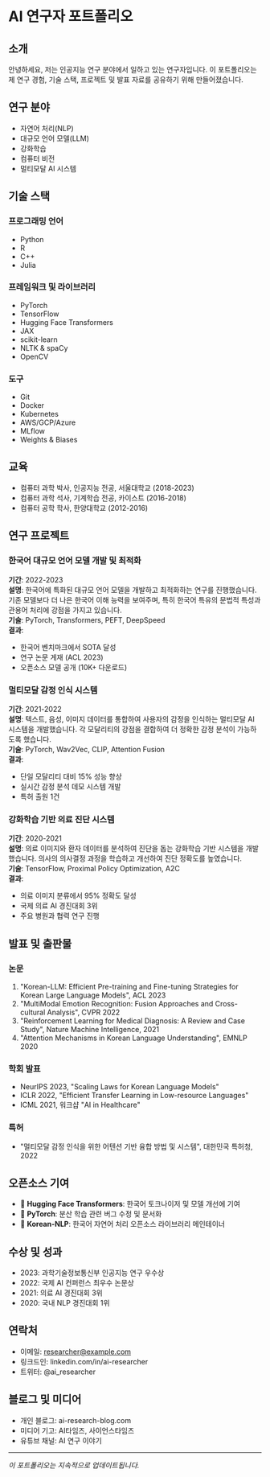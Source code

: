 # AI 연구자 포트폴리오

## 소개
안녕하세요, 저는 인공지능 연구 분야에서 일하고 있는 연구자입니다. 이 포트폴리오는 제 연구 경험, 기술 스택, 프로젝트 및 발표 자료를 공유하기 위해 만들어졌습니다.

## 연구 분야
- 자연어 처리(NLP)
- 대규모 언어 모델(LLM)
- 강화학습
- 컴퓨터 비전
- 멀티모달 AI 시스템

## 기술 스택
### 프로그래밍 언어
- Python
- R
- C++
- Julia

### 프레임워크 및 라이브러리
- PyTorch
- TensorFlow
- Hugging Face Transformers
- JAX
- scikit-learn
- NLTK & spaCy
- OpenCV

### 도구
- Git
- Docker
- Kubernetes
- AWS/GCP/Azure
- MLflow
- Weights & Biases

## 교육
- 컴퓨터 과학 박사, 인공지능 전공, 서울대학교 (2018-2023)
- 컴퓨터 과학 석사, 기계학습 전공, 카이스트 (2016-2018)
- 컴퓨터 공학 학사, 한양대학교 (2012-2016)

## 연구 프로젝트

### 한국어 대규모 언어 모델 개발 및 최적화
**기간**: 2022-2023  
**설명**: 한국어에 특화된 대규모 언어 모델을 개발하고 최적화하는 연구를 진행했습니다. 기존 모델보다 더 나은 한국어 이해 능력을 보여주며, 특히 한국어 특유의 문법적 특성과 관용어 처리에 강점을 가지고 있습니다.  
**기술**: PyTorch, Transformers, PEFT, DeepSpeed  
**결과**: 
- 한국어 벤치마크에서 SOTA 달성
- 연구 논문 게재 (ACL 2023)
- 오픈소스 모델 공개 (10K+ 다운로드)

### 멀티모달 감정 인식 시스템
**기간**: 2021-2022  
**설명**: 텍스트, 음성, 이미지 데이터를 통합하여 사용자의 감정을 인식하는 멀티모달 AI 시스템을 개발했습니다. 각 모달리티의 강점을 결합하여 더 정확한 감정 분석이 가능하도록 했습니다.  
**기술**: PyTorch, Wav2Vec, CLIP, Attention Fusion  
**결과**:
- 단일 모달리티 대비 15% 성능 향상
- 실시간 감정 분석 데모 시스템 개발
- 특허 출원 1건

### 강화학습 기반 의료 진단 시스템
**기간**: 2020-2021  
**설명**: 의료 이미지와 환자 데이터를 분석하여 진단을 돕는 강화학습 기반 시스템을 개발했습니다. 의사의 의사결정 과정을 학습하고 개선하여 진단 정확도를 높였습니다.  
**기술**: TensorFlow, Proximal Policy Optimization, A2C  
**결과**:
- 의료 이미지 분류에서 95% 정확도 달성
- 국제 의료 AI 경진대회 3위
- 주요 병원과 협력 연구 진행

## 발표 및 출판물

### 논문
1. "Korean-LLM: Efficient Pre-training and Fine-tuning Strategies for Korean Large Language Models", ACL 2023
2. "MultiModal Emotion Recognition: Fusion Approaches and Cross-cultural Analysis", CVPR 2022
3. "Reinforcement Learning for Medical Diagnosis: A Review and Case Study", Nature Machine Intelligence, 2021
4. "Attention Mechanisms in Korean Language Understanding", EMNLP 2020

### 학회 발표
- NeurIPS 2023, "Scaling Laws for Korean Language Models"
- ICLR 2022, "Efficient Transfer Learning in Low-resource Languages"
- ICML 2021, 워크샵 "AI in Healthcare"

### 특허
- "멀티모달 감정 인식을 위한 어텐션 기반 융합 방법 및 시스템", 대한민국 특허청, 2022

## 오픈소스 기여
- 🌟 **Hugging Face Transformers**: 한국어 토크나이저 및 모델 개선에 기여
- 🌟 **PyTorch**: 분산 학습 관련 버그 수정 및 문서화
- 🌟 **Korean-NLP**: 한국어 자연어 처리 오픈소스 라이브러리 메인테이너

## 수상 및 성과
- 2023: 과학기술정보통신부 인공지능 연구 우수상
- 2022: 국제 AI 컨퍼런스 최우수 논문상
- 2021: 의료 AI 경진대회 3위
- 2020: 국내 NLP 경진대회 1위

## 연락처
- 이메일: researcher@example.com
- 링크드인: linkedin.com/in/ai-researcher
- 트위터: @ai_researcher

## 블로그 및 미디어
- 개인 블로그: ai-research-blog.com
- 미디어 기고: AI타임즈, 사이언스타임즈
- 유튜브 채널: AI 연구 이야기

---

*이 포트폴리오는 지속적으로 업데이트됩니다.*